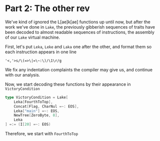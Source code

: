 # Part 2: The other rev

We've kind of ignored the L[ae]k[ae] functions up until now, but after the work
we've done in `Lake`, the previously gibberish sequences of traits have been 
decoded to almost readable sequences of instructions, the assembly of our `Lake` 
virtual machine.

First, let's put `Leka`, `Leke` and `Laka` one after the other, and
format them so each instruction appears in one line
```vim
'<,'>s/\(=>\|=\~:\)/\1\r/g
```
We fix any indentation complaints the compiler may give us, and continue with
our analysis.

Now, we start decoding these functions by their appearance in `VictoryCondition`

```scala
type VictoryCondition = Lake[
    Leka[FourthToTop],
    Concat[Flag, CharNul =~: EOS],
    Leka["main"] =~: EOS,
    NewTree[ZeroByte, 8],
    Leka
] =:= (I[20] =~: EOS)
```

Therefore, we start with `FourthToTop`
